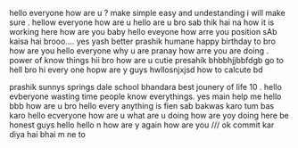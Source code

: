 hello everyone how are u ?
make   simple  easy and undestanding 
 i will make sure .
hellow everyone how are u  hello are u bro
sab thik hai na 
how it is working here  how are  you baby
hello eveyone how arre you position  sAb kaisa hai brooo....
yes yash better prashik humane  happy birthday to bro
how are you 
hello everyone
why u are   pranay how arre you are doing . power of know things 
 hii bro how are u cutie
presahik bhbbhjjbbfdgb go to hell bro  hi every one hopw are y guys  hwllosnjxjsd
how to calcute bd 

prashik  sunnys springs dale school bhandara  best jounery of life 10 . hello evberyone 
wasting time  people know everythings.
yes main help me  hello bbb
how are u bro 
hello every anything is fien sab bakwas karo tum bas karo  hello ecveryone how are u 
 what are u doing how are yoy doing here be honest guys  hello hello n
how are y again how are you  /// 
ok commit kar diya hai bhai m ne to
